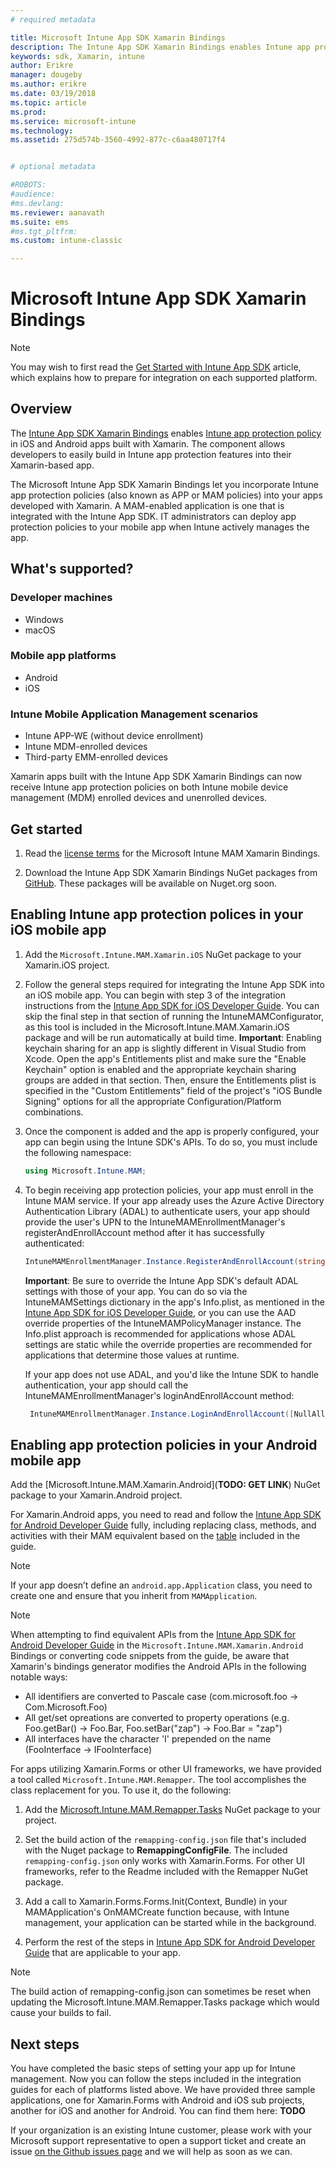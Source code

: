 ```yaml
---
# required metadata

title: Microsoft Intune App SDK Xamarin Bindings 
description: The Intune App SDK Xamarin Bindings enables Intune app protection policy in iOS and Android apps built with Xamarin. 
keywords: sdk, Xamarin, intune
author: Erikre
manager: dougeby
ms.author: erikre
ms.date: 03/19/2018
ms.topic: article
ms.prod:
ms.service: microsoft-intune
ms.technology:
ms.assetid: 275d574b-3560-4992-877c-c6aa480717f4


# optional metadata

#ROBOTS:
#audience:
#ms.devlang:
ms.reviewer: aanavath
ms.suite: ems
#ms.tgt_pltfrm:
ms.custom: intune-classic

---
```


# Microsoft Intune App SDK Xamarin Bindings

> [!NOTE]
> You may wish to first read the [Get Started with Intune App SDK](app-sdk-get-started.md) article, which explains how to prepare for integration on each supported platform.

## Overview
The [Intune App SDK Xamarin Bindings](https://github.com/msintuneappsdk/intune-app-sdk-xamarin) enables [Intune app protection policy](/intune-classic/deploy-use/protect-app-data-using-mobile-app-management-policies-with-microsoft-intune) in iOS and Android apps built with Xamarin. The component allows developers to easily build in Intune app protection features into their Xamarin-based app.

The Microsoft Intune App SDK Xamarin Bindings let you incorporate Intune app protection policies (also known as APP or MAM policies) into your apps developed with Xamarin. A MAM-enabled application is one that is integrated with the Intune App SDK. IT administrators can deploy app protection policies to your mobile app when Intune actively manages the app.

## What's supported?

### Developer machines
* Windows
* macOS


### Mobile app platforms
* Android
* iOS


### Intune Mobile Application Management scenarios

* Intune APP-WE (without device enrollment)
* Intune MDM-enrolled devices
* Third-party EMM-enrolled devices

Xamarin apps built with the Intune App SDK Xamarin Bindings can now receive Intune app protection policies on both Intune mobile device management (MDM) enrolled devices and unenrolled devices.

## Get started

1. Read the [license terms](https://github.com/msintuneappsdk/intune-app-sdk-xamarin/blob/master/Microsoft%20License%20Terms%20Intune%20App%20SDK%20Xamarin%20Component.pdf) for the Microsoft Intune MAM Xamarin Bindings.

2.	Download the Intune App SDK Xamarin Bindings NuGet packages from [GitHub](https://github.com/msintuneappsdk/intune-app-sdk-xamarin). These packages will be available on Nuget.org soon.  

## Enabling Intune app protection polices in your iOS mobile app
1. Add the `Microsoft.Intune.MAM.Xamarin.iOS` NuGet package to your Xamarin.iOS project.
2.	Follow the general steps required for integrating the Intune App SDK into an iOS mobile app. You can begin with step 3 of the integration instructions from the [Intune App SDK for iOS Developer Guide](app-sdk-ios.md#build-the-sdk-into-your-mobile-app). You can skip the final step in that section of running the IntuneMAMConfigurator, as this tool is included in the Microsoft.Intune.MAM.Xamarin.iOS package and will be run automatically at build time.
    **Important**: Enabling keychain sharing for an app is slightly different in Visual Studio from Xcode. Open the app's Entitlements plist and make sure the "Enable Keychain" option is enabled and the appropriate keychain sharing groups are added in that section. Then, ensure the Entitlements plist is specified in the "Custom Entitlements" field of the project's "iOS Bundle Signing" options for all the appropriate Configuration/Platform combinations.
3.	Once the component is added and the app is properly configured, your app can begin using the Intune SDK's APIs. To do so, you must include the following namespace:

      ```csharp
      using Microsoft.Intune.MAM;
      ```
4. To begin receiving app protection policies, your app must enroll in the Intune MAM service. If your app already uses the Azure Active Directory Authentication Library (ADAL) to authenticate users, your app should provide the user's UPN to the IntuneMAMEnrollmentManager's registerAndEnrollAccount method after it has successfully authenticated:
      ```csharp
      IntuneMAMEnrollmentManager.Instance.RegisterAndEnrollAccount(string identity);
      ```
      **Important**: Be sure to override the Intune App SDK's default ADAL settings with those of your app. You can do so via the IntuneMAMSettings dictionary in the app's Info.plist, as mentioned in the [Intune App SDK for iOS Developer Guide](app-sdk-ios.md#configure-settings-for-the-intune-app-sdk), or you can use the AAD override properties of the IntuneMAMPolicyManager instance. The Info.plist approach is recommended for applications whose ADAL settings are static while the override properties are recommended for applications that determine those values at runtime. 
      
      If your app does not use ADAL, and you'd like the Intune SDK to handle authentication, your app should call the IntuneMAMEnrollmentManager's loginAndEnrollAccount method:
      ```csharp
       IntuneMAMEnrollmentManager.Instance.LoginAndEnrollAccount([NullAllowed] string identity);
      ```

## Enabling app protection policies in your Android mobile app
Add the [Microsoft.Intune.MAM.Xamarin.Android](**TODO: GET LINK**) NuGet package to your Xamarin.Android project.

For Xamarin.Android apps, you need to read and follow the [Intune App SDK for Android Developer Guide](app-sdk-android.md) fully, including replacing class, methods, and activities with their MAM equivalent based on the [table](app-sdk-android.md#replace-classes-methods-and-activities-with-their-mam-equivalent) included in the guide. 

> [!NOTE]
> If your app doesn’t define an `android.app.Application` class, you need to create one and ensure that you inherit from `MAMApplication`.

> [!NOTE]
> When attempting to find equivalent APIs from the [Intune App SDK for Android Developer Guide](app-sdk-android.md) in the `Microsoft.Intune.MAM.Xamarin.Android` Bindings or converting code snippets from the guide, be aware that Xamarin's bindings generator modifies the Android APIs in the following notable ways:
> * All identifiers are converted to Pascale case (com.microsoft.foo -> Com.Microsoft.Foo)
> * All get/set opreations are converted to property operations (e.g. Foo.getBar() -> Foo.Bar, Foo.setBar("zap") -> Foo.Bar = "zap")
> * All interfaces have the character 'I' prepended on the name (FooInterface -> IFooInterface)

For apps utilizing Xamarin.Forms or other UI frameworks, we have provided a tool called `Microsoft.Intune.MAM.Remapper`. The tool accomplishes the class replacement for you. To use it, do the following:

1.  Add the [Microsoft.Intune.MAM.Remapper.Tasks](https://www.nuget.org/packages/Microsoft.Intune.MAM.Remapper.Tasks/) NuGet package to your project.

2.  Set the build action of the `remapping-config.json` file that's included with the Nuget package to **RemappingConfigFile**. The included `remapping-config.json` only works with Xamarin.Forms. For other UI frameworks, refer to the Readme included with the Remapper NuGet package.

3.  Add a call to Xamarin.Forms.Forms.Init(Context, Bundle) in your MAMApplication's OnMAMCreate function because, with Intune management, your application can be started while in the background.

4.  Perform the rest of the steps in [Intune App SDK for Android Developer Guide](app-sdk-android.md) that are applicable to your app.

> [!NOTE]
> The build action of remapping-config.json can sometimes be reset when updating the Microsoft.Intune.MAM.Remapper.Tasks package which would cause your builds to fail.

## Next steps

You have completed the basic steps of setting your app up for Intune management. Now you can follow the steps included in the integration guides for each of platforms listed above. We have provided three sample applications, one for Xamarin.Forms with Android and iOS sub projects, another for iOS and another for Android. You can find them here: **TODO**

If your organization is an existing Intune customer, please work with your Microsoft support representative to open a support ticket and create an issue [on the Github issues page](https://github.com/msintuneappsdk/intune-app-sdk-xamarin/issues) and we will help as soon as we can. 